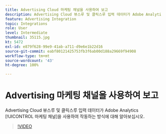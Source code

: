 ```yaml
---
title: Advertising Cloud 마케팅 채널을 사용하여 보고
description: Advertising Cloud 뷰스루 및 클릭스루 입력 데이터가 Adobe Analytics 마케팅 채널을 사용하여 작동하는 방식에 대해 알아보십시오.
feature: Advertising Integration
topic: Integrations
role: User
level: Intermediate
thumbnail: 35115.jpg
kt: 5472
exl-id: e879f628-99e9-41ab-a711-d9e6e1b22d16
source-git-commit: eabf80121425753fb3f6ab00d188a29669f94908
workflow-type: tm+mt
source-wordcount: '43'
ht-degree: 100%

---
```


# Advertising 마케팅 채널을 사용하여 보고

Advertising Cloud 뷰스루 및 클릭스루 입력 데이터가 Adobe Analytics [!UICONTROL 마케팅 채널]을 사용하여 작동하는 방식에 대해 알아보십시오.

>[!VIDEO](https://video.tv.adobe.com/v/35115/?quality=12&learn=on)
